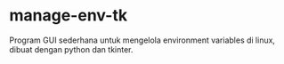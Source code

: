 # manage-env-tk
Program GUI sederhana untuk mengelola environment variables di linux, dibuat dengan python dan tkinter. 